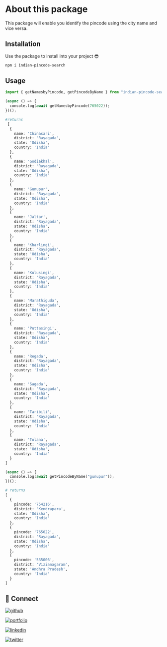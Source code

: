 # About this package

This package will enable you identify the pincode using the city name and vice versa.

## Installation

Use the package to install into your project 😎

```bash
npm i indian-pincode-search
```

## Usage

```python
import { getNamesbyPincode, getPincodeByName } from "indian-pincode-search";

(async () => {
  console.log(await getNamesbyPincode(765022));
})();

#returns
 [
  {
    name: 'Chinasari',
    district: 'Rayagada',
    state: 'Odisha',
    country: 'India'
  },
  {
    name: 'Godiakhal',
    district: 'Rayagada',
    state: 'Odisha',
    country: 'India'
  },
  {
    name: 'Gunupur',
    district: 'Rayagada',
    state: 'Odisha',
    country: 'India'
  },
  {
    name: 'Jaltar',
    district: 'Rayagada',
    state: 'Odisha',
    country: 'India'
  },
  {
    name: 'Kharlingi',
    district: 'Rayagada',
    state: 'Odisha',
    country: 'India'
  },
  {
    name: 'Kulusingi',
    district: 'Rayagada',
    state: 'Odisha',
    country: 'India'
  },
  {
    name: 'Marathiguda',
    district: 'Rayagada',
    state: 'Odisha',
    country: 'India'
  },
  {
    name: 'Puttasingi',
    district: 'Rayagada',
    state: 'Odisha',
    country: 'India'
  },
  {
    name: 'Regada',
    district: 'Rayagada',
    state: 'Odisha',
    country: 'India'
  },
  {
    name: 'Sagada',
    district: 'Rayagada',
    state: 'Odisha',
    country: 'India'
  },
  {
    name: 'Taribili',
    district: 'Rayagada',
    state: 'Odisha',
    country: 'India'
  },
  {
    name: 'Tolana',
    district: 'Rayagada',
    state: 'Odisha',
    country: 'India'
  }
]

(async () => {
  console.log(await getPincodeByName("gunupur"));
})();

# returns
[
  {
    pincode: '754216',
    district: 'Kendrapara',
    state: 'Odisha',
    country: 'India'
  },
  {
    pincode: '765022',
    district: 'Rayagada',
    state: 'Odisha',
    country: 'India'
  },
  {
    pincode: '535006',
    district: 'Vizianagaram',
    state: 'Andhra Pradesh',
    country: 'India'
  }
]
```

## 🔗 Connect

[![github](https://img.shields.io/badge/twitter-1DA1F2?style=for-the-badge&logo=twitter&logoColor=white)](https://twitter.com/SubhamPrasadP13)

[![portfolio](https://img.shields.io/badge/my_portfolio-000?style=for-the-badge&logo=ko-fi&logoColor=white)](https://subham1901.github.io/subham-portfolio/)

[![linkedin](https://img.shields.io/badge/linkedin-0A66C2?style=for-the-badge&logo=linkedin&logoColor=white)](https://www.linkedin.com/in/subham-prasad-panda-a4b2371b6)

[![twitter](https://img.shields.io/badge/twitter-1DA1F2?style=for-the-badge&logo=twitter&logoColor=white)](https://twitter.com/SubhamPrasadP13)

